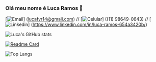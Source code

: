 
### Olá meu nome é Luca Ramos 👋

[![Email](https://img.shields.io/badge/Gmail-D14836?style=for-the-badge&logo=gmail&logoColor=white)] (lucafvr14@gmali.com)
//
[![Celular](https://img.shields.io/badge/WhatsApp-25D366?style=for-the-badge&logo=whatsapp&logoColor=white)] ((11) 98649-0643)
//
[![Linkedin](https://img.shields.io/badge/LinkedIn-0077B5?style=for-the-badge&logo=linkedin&logoColor=white)] (https://www.linkedin.com/in/luca-ramos-654a3420b/)


![Luca's GitHub stats](https://github-readme-stats.vercel.app/api?username=LucaFVR&show=reviews,discussions_started,discussions_answered,prs_merged,prs_merged_percentage&show_icons=true&theme=radical)

[![Readme Card](https://github-readme-stats.vercel.app/api/pin/?username=anuraghazra&repo=github-readme-stats&theme=radical)](https://github.com/LucaFVR/github-readme-stats)

![Top Langs](https://github-readme-stats.vercel.app/api/top-langs/?username=anuraghazra&langs_count=8&theme=radical)
